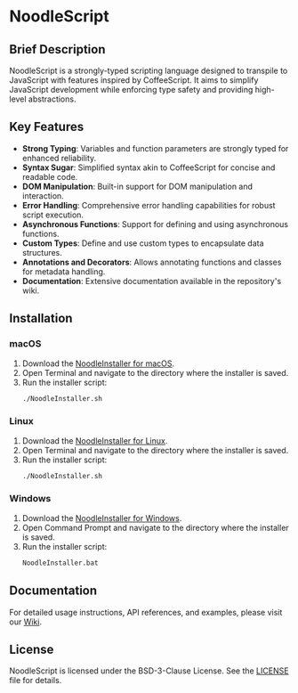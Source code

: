 # NoodleScript

## Brief Description
NoodleScript is a strongly-typed scripting language designed to transpile to JavaScript with features inspired by CoffeeScript. It aims to simplify JavaScript development while enforcing type safety and providing high-level abstractions.

## Key Features

- **Strong Typing**: Variables and function parameters are strongly typed for enhanced reliability.
- **Syntax Sugar**: Simplified syntax akin to CoffeeScript for concise and readable code.
- **DOM Manipulation**: Built-in support for DOM manipulation and interaction.
- **Error Handling**: Comprehensive error handling capabilities for robust script execution.
- **Asynchronous Functions**: Support for defining and using asynchronous functions.
- **Custom Types**: Define and use custom types to encapsulate data structures.
- **Annotations and Decorators**: Allows annotating functions and classes for metadata handling.
- **Documentation**: Extensive documentation available in the repository's wiki.

## Installation

### macOS
1. Download the [NoodleInstaller for macOS](https://github.com/simplyYan/NoodleScript/tree/main/NoodleInstaller).
2. Open Terminal and navigate to the directory where the installer is saved.
3. Run the installer script:
   ```sh
   ./NoodleInstaller.sh
   ```

### Linux
1. Download the [NoodleInstaller for Linux](https://github.com/simplyYan/NoodleScript/tree/main/NoodleInstaller).
2. Open Terminal and navigate to the directory where the installer is saved.
3. Run the installer script:
   ```sh
   ./NoodleInstaller.sh
   ```

### Windows
1. Download the [NoodleInstaller for Windows](https://github.com/simplyYan/NoodleScript/tree/main/NoodleInstaller).
2. Open Command Prompt and navigate to the directory where the installer is saved.
3. Run the installer script:
   ```cmd
   NoodleInstaller.bat
   ```

## Documentation
For detailed usage instructions, API references, and examples, please visit our [Wiki](https://github.com/simplyYan/NoodleScript/wiki).

## License
NoodleScript is licensed under the BSD-3-Clause License. See the [LICENSE](https://github.com/simplyYan/NoodleScript/blob/main/LICENSE) file for details.

